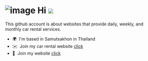 ![image](https://img5.pic.in.th/file/secure-sv1/-Eng.png)
Hi ![](https://user-images.githubusercontent.com/18350557/176309783-0785949b-9127-417c-8b55-ab5a4333674e.gif)
========================================================================================================================================

This github account is about websites that provide daily, weekly, and monthly car rental services.

* 🌍  I'm based in Samutsakhon in Thailand
* ✉️  Join my car rental website [click](https://rodchaomahachai.github.io/)
* 🧠  Join my website [click](https://sites.google.com/sksc.ac.th/portfolio-by-auto/%E0%B8%AB%E0%B8%99%E0%B8%B2%E0%B9%81%E0%B8%A3%E0%B8%81?authuser=2)

